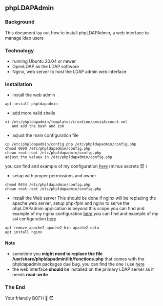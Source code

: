 ## phpLDAPAdmin

### Background
This document lay out how to install phpLDAPAdmin, a web interface to manage ldap users

### Technology
- running Ubuntu 20.04 or newer
- OpenLDAP as the LDAP software
- Nginx, web server to host the LDAP admin web interface

### Installation
- Install the web admin 
```
apt install phpldapadmin
```

- add more valid shells
```
vi /etc/phpldapadmin/templates/creation/posixAccount.xml
   and add the bash and zsh
```

- adjust the main configuration file
```
cp /etc/phpldapadmin/config.php /etc/phpldapadmin/config.php
chmod 0000 /etc/phpldapadmin/config.php
chown root:root /etc/phpldapadmin/config.php
adjust the values in /etc/phpldapadmin/config.php
```
  you can find and example of my configuration [here](https://github.com/badassops/ldap-tool-go/blob/main/docs/phpLDAPadmin/example-config.php) (minus secrets 😈 )

- setup with proper permissions and owner
```
chmod 0444 /etc/phpldapadmin/config.php
chown root:root /etc/phpldapadmin/config.php
```

- Install the Web server
  This should be done if nginx will be replacing the apache web server, 
  setup php-fpm and nginx to serve the phpLDAPadmin application is beyond this scope
  you can find and example of my nginx configuration [here](https://github.com/badassops/ldap-tool-go/blob/main/docs/phpLDAPadmin/example-nginx-phpldapadmin.conf)
  you can find and example of my ssl configuration [here](https://github.com/badassops/ldap-tool-go/blob/main/docs/phpLDAPadmin/example-nginx-ssl.conf)
```
apt remove apache2 apache2-bin apache2-data
apt install nginx
```

#### Note
- sometime you **might need to replace the file /usr/share/phpldapadmin/lib/functions.php** that comes with the phpldapadmin packages due bug.
 you can find the one I use [here](https://github.com/badassops/ldap-tool-go/blob/main/docs/phpLDAPadmin/fixed-functions.php) 
- the web interface **should** be installed on the primary LDAP server as it needs **read-write**

### The End
Your friendly BOFH 🦄  😈

